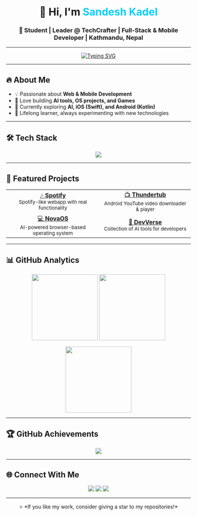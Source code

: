 <!-- Profile Header -->
<h1 align="center">👋 Hi, I'm <span style="color:#00CFFF;">Sandesh Kadel</span></h1>
<h3 align="center">🚀 Student | Leader @ TechCrafter | Full-Stack & Mobile Developer | Kathmandu, Nepal</h3>

---

<!-- Typing Animation -->
<p align="center">
  <a href="https://github.com/Sandeshkadel">
    <img src="https://readme-typing-svg.herokuapp.com?font=Fira+Code&weight=600&size=24&pause=1000&color=00CFFF&center=true&vCenter=true&width=600&lines=💻+Web+%26+Mobile+Developer;🚀+Exploring+AI+and+OS+Projects;🎯+Building+Creative+Coding+Experiences;🌐+TechCrafter+Leader" alt="Typing SVG" />
  </a>
</p>

---

## 🔥 About Me
- 💡 Passionate about **Web & Mobile Development**
- 🎨 Love building **AI tools, OS projects, and Games**
- 📱 Currently exploring **AI, iOS (Swift), and Android (Kotlin)**
- 🌱 Lifelong learner, always experimenting with new technologies  

---

## 🛠 Tech Stack
<p align="center">
  <img src="https://skillicons.dev/icons?i=python,c,js,html,css,swift,kotlin,react,nodejs,tailwind,git,github,vscode,androidstudio,xcode" />
</p>

---

## 🚀 Featured Projects

<table>
  <tr>
    <td align="center">
      <a href="https://sandeshkadel.github.io/Sportify/">
        🎶 <b>Spotify</b>
      </a><br/>
      <sub>Spotify-like webapp with real functionality</sub>
    </td>
    <td align="center">
      <a href="https://github.com/Sandeshkadel/ThanderTube">
        📺 <b>Thundertub</b>
      </a><br/>
      <sub>Android YouTube video downloader & player</sub>
    </td>
  </tr>
  <tr>
    <td align="center">
      <a href="https://sandeshkadel.github.io/NovaOs/">
        💻 <b>NovaOS</b>
      </a><br/>
      <sub>AI-powered browser-based operating system</sub>
    </td>
    <td align="center">
      <a href="https://sandeshkadel.github.io/DevVerse/">
        🤖 <b>DevVerse</b>
      </a><br/>
      <sub>Collection of AI tools for developers</sub>
    </td>
  </tr>
</table>

---

## 📊 GitHub Analytics

<p align="center">
  <img src="https://github-readme-stats.vercel.app/api?username=Sandeshkadel&show_icons=true&theme=tokyonight&hide_border=true" height="180"/>
  <img src="https://github-readme-stats.vercel.app/api/top-langs/?username=Sandeshkadel&layout=compact&theme=tokyonight&hide_border=true" height="180"/>
</p>

<p align="center">
  <img src="https://github-readme-streak-stats.herokuapp.com/?user=Sandeshkadel&theme=tokyonight&hide_border=true" height="180"/>
</p>

---

## 🏆 GitHub Achievements
<p align="center">
  <img src="https://github-profile-trophy.vercel.app/?username=Sandeshkadel&theme=tokyonight&no-frame=true&margin-w=10" />
</p>

---

## 🌐 Connect With Me
<p align="center">
  <a href="https://www.sandeshkadel23.com.np"><img src="https://img.shields.io/badge/🌐_Portfolio-00CFFF?style=for-the-badge" /></a>
  <a href="https://youtube.com/@Code_With_Sandesh"><img src="https://img.shields.io/badge/🎥_YouTube-FF0000?style=for-the-badge" /></a>
  <a href="mailto:sandeshkadel2314@gmail.com"><img src="https://img.shields.io/badge/📧_Email-0078D4?style=for-the-badge" /></a>
</p>

---

<p align="center">
  ⭐️ *If you like my work, consider giving a star to my repositories!*
</p>
